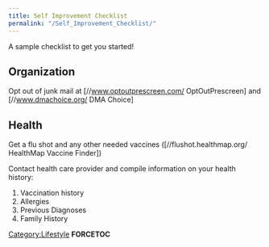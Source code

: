 ```yaml
---
title: Self Improvement Checklist
permalink: "/Self_Improvement_Checklist/"
---
```


A sample checklist to get you started!

Organization
------------

Opt out of junk mail at \[//www.optoutprescreen.com/ OptOutPrescreen\] and \[//www.dmachoice.org/ DMA Choice\]

Health
------

Get a flu shot and any other needed vaccines (\[//flushot.healthmap.org/ HealthMap Vaccine Finder\])

Contact health care provider and compile information on your health history:

1.  Vaccination history
2.  Allergies
3.  Previous Diagnoses
4.  Family History

[Category:Lifestyle](/Category:Lifestyle "wikilink") __FORCETOC__